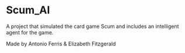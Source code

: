 # Scum_AI
A project that simulated the card game Scum and includes an intelligent agent for the game.

Made by Antonio Ferris & Elizabeth Fitzgerald
